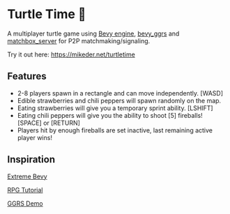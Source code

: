 # Turtle Time 🐢

A multiplayer turtle game using [Bevy engine](https://bevyengine.org/), [bevy_ggrs](https://github.com/gschup/bevy_ggrs) and [matchbox_server](https://github.com/johanhelsing/matchbox/tree/main/matchbox_server) for P2P matchmaking/signaling.

Try it out here: https://mikeder.net/turtletime

## Features

* 2-8 players spawn in a rectangle and can move independently. [WASD]
* Edible strawberries and chili peppers will spawn randomly on the map.
* Eating strawberries will give you a temporary sprint ability. [LSHIFT]
* Eating chili peppers will give you the ability to shoot [5] fireballs! [SPACE] or [RETURN]
* Players hit by enough fireballs are set inactive, last remaining active player wins!

## Inspiration

[Extreme Bevy](https://johanhelsing.studio/posts/extreme-bevy)

[RPG Tutorial](https://github.com/mwbryant/rpg-bevy-tutorial)

[GGRS Demo](https://github.com/gschup/bevy_ggrs_demo)
